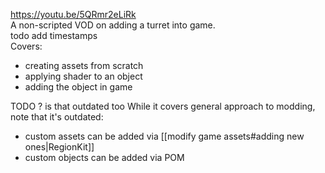 https://youtu.be/5QRmr2eLiRk  
A non-scripted VOD on adding a turret into game.  
todo add timestamps  
Covers:  
- creating assets from scratch  
- applying shader to an object  
- adding the object in game

TODO ? is that outdated too
While it covers general approach to modding, note that it's outdated:  
- custom assets can be added via [[modify game assets#adding new ones|RegionKit]]  
- custom objects can be added via POM  
